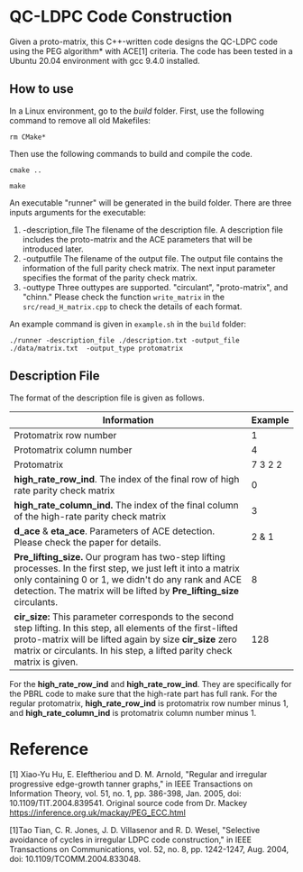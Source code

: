 # QC-LDPC Code Construction

Given a proto-matrix, this C++-written code designs the QC-LDPC code using the PEG algorithm* with ACE[1] criteria. The code has been tested in a Ubuntu 20.04 environment with gcc 9.4.0 installed.



## How to use

In a Linux environment, go to the *build* folder. First, use the following command to remove all old Makefiles:

`rm CMake*`

Then use the following commands to build and compile the code.

`cmake ..`

`make `

An executable "runner" will be generated in the build folder.  There are three inputs arguments for the executable: 

1. -description_file  The filename of the description file. A description file includes the proto-matrix and the ACE parameters that will be introduced later.  
2. -outputfile  The filename of the output file. The output file contains the information of the full parity check matrix. The next input parameter specifies the format of the parity check matrix.  
3. -outtype Three outtypes are supported. "circulant", "proto-matrix", and "chinn."  Please check the function `write_matrix` in the `src/read_H_matrix.cpp` to check the details of each format.

An example command is given in `example.sh` in the `build` folder:

`./runner -description_file ./description.txt -output_file ./data/matrix.txt  -output_type protomatrix`



## Description File

The format of the description file is given as follows. 

| Information                                                  | Example |
| ------------------------------------------------------------ | ------- |
| Protomatrix row number                                       | 1       |
| Protomatrix column number                                    | 4       |
| Protomatrix                                                  | 7 3 2 2 |
| **high_rate_row_ind**. The index of the final row of high rate parity check matrix | 0       |
| **high_rate_column_ind.** The index of the final column of the high-rate parity check matrix | 3       |
| **d_ace** & **eta_ace**. Parameters of ACE detection. Please check the paper for details. | 2 & 1   |
| **Pre_lifting_size.** Our program has two-step lifting processes. In the first step, we just left it into a matrix only containing 0 or 1, we didn't do any rank and ACE detection. The matrix will be lifted by **Pre_lifting_size** circulants. | 8       |
| **cir_size:** This parameter corresponds to the second step lifting. In this step, all elements of the first-lifted proto-matrix will be lifted again by size **cir_size** zero matrix or circulants. In his step, a lifted parity check matrix is given. | 128     |

For the  **high_rate_row_ind** and **high_rate_row_ind**. They are specifically for the PBRL code to make sure that the high-rate part has full rank. For the regular protomatrix, **high_rate_row_ind** is protomatrix row number minus 1, and **high_rate_column_ind** is protomatrix column number minus 1.











# Reference 

[1] Xiao-Yu Hu, E. Eleftheriou and D. M. Arnold, "Regular and irregular progressive edge-growth tanner graphs," in IEEE Transactions on Information Theory, vol. 51, no. 1, pp. 386-398, Jan. 2005, doi: 10.1109/TIT.2004.839541. Original source code from Dr. Mackey  https://inference.org.uk/mackay/PEG_ECC.html

[1]Tao Tian, C. R. Jones, J. D. Villasenor and R. D. Wesel, "Selective avoidance of cycles in irregular LDPC code construction," in IEEE Transactions on Communications, vol. 52, no. 8, pp. 1242-1247, Aug. 2004, doi: 10.1109/TCOMM.2004.833048.
